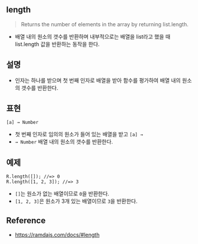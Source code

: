 ## length
> Returns the number of elements in the array by returning list.length.
- 배열 내의 원소의 갯수를 반환하며 내부적으로는 배열을 list라고 했을 때 list.length 값을 반환하는 동작을 한다.

## 설명
- 인자는 하나를 받으며 첫 번째 인자로 배열을 받아 함수를 평가하여 배열 내의 원소의 갯수를 반환한다.

## 표현
```
[a] → Number
```
- 첫 번째 인자로 임의의 원소가 들어 있는 배열을 받고 `[a] →`
- `→ Number` 배열 내의 원소의 갯수를 반환한다.

## 예제
```
R.length([]); //=> 0
R.length([1, 2, 3]); //=> 3
```
- `[]`는 원소가 없는 배열이므로 `0`을 반환한다.
- `[1, 2, 3]`은 원소가 3개 있는 배열이므로 `3`을 반환한다.

## Reference
- https://ramdajs.com/docs/#length
